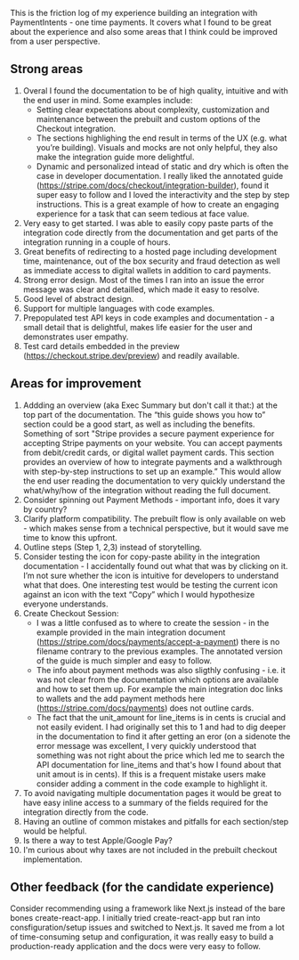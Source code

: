 This is the friction log of my experience building an integration with PaymentIntents - one time payments. It covers what I found to be great about the experience and also some areas that I think could be improved from a user perspective. 

## Strong areas

1. Overal I found the documentation to be of high quality, intuitive and with the end user in mind. Some examples include:  
    * Setting clear expectations about complexity, customization and maintenance between the prebuilt and custom options of the Checkout integration. 
    * The sections highlighing the end result in terms of the UX (e.g. what you’re building). Visuals and mocks are not only helpful, they also make the integration guide more delightful.  
    * Dynamic and personalized intead of static and dry which is often the case in developer documentation. I really liked the annotated guide 
    (https://stripe.com/docs/checkout/integration-builder), found it super easy to follow and I loved the interactivity and the step by step instructions. This is a great example of how to create an engaging experience for a task that can seem tedious at face value.  
2. Very easy to get started. I was able to easily copy paste parts of the integration code directly from the documentation and get parts of the integration running in a couple of hours. 
3. Great benefits of redirecting to a hosted page including development time, maintenance, out of the box security and fraud detection as well as immediate access to digital wallets in addition to card payments. 
4. Strong error design. Most of the times I ran into an issue the error message was clear and detailled, which made it easy to resolve. 
5. Good level of abstract design. 
6. Support for multiple languages with code examples. 
7. Prepopulated test API keys in code examples and documentation - a small detail that is delightful, makes life easier for the user and demonstrates user empathy. 
8. Test card details embedded in the preview (https://checkout.stripe.dev/preview) and readily available. 

## Areas for improvement

1. Addding an overview (aka Exec Summary but don't call it that:) at the top part of the documentation. The “this guide shows you how to” section could be a good start, as well as including the benefits. Something of sort "Stripe provides a secure payment experience for accepting Stripe payments on your website. You can accept payments from debit/credit cards, or digital wallet payment cards. This section provides an overview of how to integrate payments and a walkthrough with step-by-step instructions to set up an example.” This would allow the end user reading the documentation to very quickly understand the what/why/how of the integration without reading the full document.
2. Consider spinning out Payment Methods - important info, does it vary by country? 
3. Clarify platform compatibility. The prebuilt flow is only available on web - which makes sense from a technical perspective, but it would save me time to know this upfront. 
4. Outline steps (Step 1, 2,3) instead of storytelling. 
5. Consider testing the icon for copy-paste ability in the integration documentation - I accidentally found out what that was by clicking on it. I’m not sure whether the icon is intuitive for developers to understand what that does. One interesting test would be testing the current icon against an icon with the text “Copy” which I would hypothesize everyone understands. 
6. Create Checkout Session:
    * I was a little confused as to where to create the session - in the example provided in the main integration document (https://stripe.com/docs/payments/accept-a-payment) there is no filename contrary to the previous examples. The annotated version of the guide is much simpler and easy to follow.  
    * The info about payment methods was also sligthly confusing - i.e. it was not clear from the documentation which options are available and how to set them up. For example the main integration doc links to wallets and the add payment methods here (https://stripe.com/docs/payments) does not outline cards. 
    * The fact that the unit_amount for line_items is in cents is crucial and not easily evident. I had originally set this to 1 and had to dig deeper in the documentation to find it after getting an eror (on a sidenote the error message was excellent, I very quickly understood that something was not right about the price which led me to search the API documentation for line_items and that's how I found about that unit amout is in cents). If this is a frequent mistake users make consider adding a comment in the code example to highlight it. 
7. To avoid navigating multiple documentation pages it would be great to have easy inline access to a summary of the fields required for the integration directly from the code. 
8. Having an outline of common mistakes and pitfalls for each section/step would be helpful. 
9. Is there a way to test Apple/Google Pay? 
10. I'm curious about why taxes are not included in the prebuilt checkout implementation.   


## Other feedback (for the candidate experience)

Consider recommending using a framework like Next.js instead of the bare bones create-react-app. I initially tried create-react-app but ran into consfiguration/setup issues and switched to Next.js. It saved me from a lot of time-consuming setup and configuration, it was really easy to build a production-ready application and the docs were very easy to follow. 
